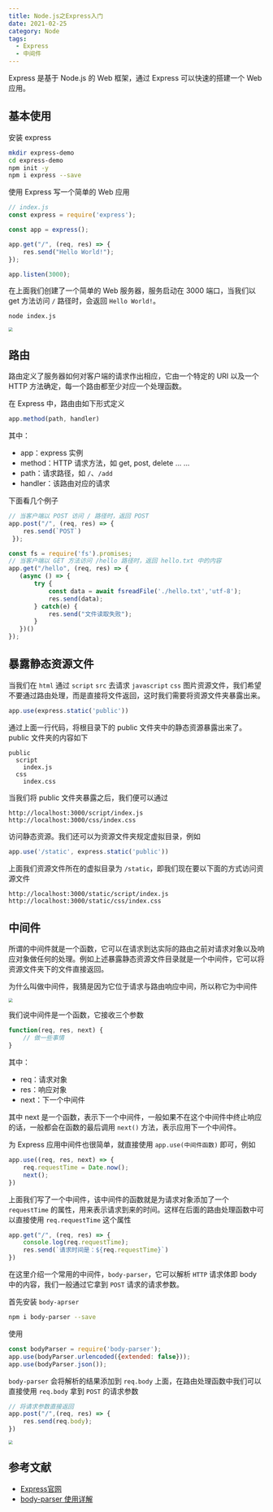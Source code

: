 ```yaml
---
title: Node.js之Express入门
date: 2021-02-25
category: Node
tags:
  - Express
  - 中间件
---
```


Express 是基于 Node.js 的 Web 框架，通过 Express 可以快速的搭建一个 Web 应用。

## 基本使用

安装 express

```bash
mkdir express-demo
cd express-demo
npm init -y
npm i express --save
```

使用 Express 写一个简单的 Web 应用

```javascript
// index.js
const express = require('express');

const app = express();

app.get("/", (req, res) => {
    res.send("Hello World!");
});

app.listen(3000);
```

在上面我们创建了一个简单的 Web 服务器，服务启动在 3000 端口，当我们以 get 方法访问 `/` 路径时，会返回 `Hello World!`。

```bash
node index.js
```

<img src="https://cdn.jsdelivr.net/gh/LastKnightCoder/ImgHosting/20210224210145.png" style="zoom:50%" />

## 路由

路由定义了服务器如何对客户端的请求作出相应，它由一个特定的 URI 以及一个 HTTP 方法确定，每一个路由都至少对应一个处理函数。

在 Express 中，路由由如下形式定义

```javascript
app.method(path, handler)
```

其中：

- app：express 实例
- method：HTTP 请求方法，如 get, post, delete ... ...
- path：请求路径，如 `/`、`/add`
- handler：该路由对应的请求

下面看几个例子

```javascript
// 当客户端以 POST 访问 / 路径时，返回 POST
app.post("/", (req, res) => {
    res.send(`POST`)
 });
```

```javascript
const fs = require('fs').promises;
// 当客户端以 GET 方法访问 /hello 路径时，返回 hello.txt 中的内容
app.get("/hello", (req, res) => {
   (async () => {
       try {
           const data = await fsreadFile('./hello.txt','utf-8');
           res.send(data);
       } catch(e) {
           res.send("文件读取失败");
       }
   })()
});
```

## 暴露静态资源文件

当我们在 `html` 通过 `script` `src` 去请求 `javascript` `css` 图片资源文件，我们希望不要通过路由处理，而是直接将文件返回，这时我们需要将资源文件夹暴露出来。

```javascript
app.use(express.static('public'))
```

通过上面一行代码，将根目录下的 public 文件夹中的静态资源暴露出来了。public 文件夹的内容如下

```
public
  script
    index.js
  css
    index.css
```

当我们将 public 文件夹暴露之后，我们便可以通过 

```
http://localhost:3000/script/index.js
http://localhost:3000/css/index.css
```

访问静态资源。我们还可以为资源文件夹规定虚拟目录，例如

```javascript
app.use('/static', express.static('public'))
```

上面我们资源文件所在的虚拟目录为 `/static`，即我们现在要以下面的方式访问资源文件

```
http://localhost:3000/static/script/index.js
http://localhost:3000/static/css/index.css
```

## 中间件

所谓的中间件就是一个函数，它可以在请求到达实际的路由之前对请求对象以及响应对象做任何的处理。例如上述暴露静态资源文件目录就是一个中间件，它可以将资源文件夹下的文件直接返回。

为什么叫做中间件，我猜是因为它位于请求与路由响应中间，所以称它为中间件

<img src="https://cdn.jsdelivr.net/gh/LastKnightCoder/ImgHosting/20210225185518.png" style="zoom:50%"/>


我们说中间件是一个函数，它接收三个参数

```javascript
function(req, res, next) {
    // 做一些事情
}
```

其中：

- req：请求对象
- res：响应对象
- next：下一个中间件

其中 next 是一个函数，表示下一个中间件，一般如果不在这个中间件中终止响应的话，一般都会在函数的最后调用 `next()` 方法，表示应用下一个中间件。

为 Express 应用中间件也很简单，就直接使用 `app.use(中间件函数)` 即可，例如

```javascript
app.use((req, res, next) => {
    req.requestTime = Date.now();
    next();
})
```

上面我们写了一个中间件，该中间件的函数就是为请求对象添加了一个 `requestTime` 的属性，用来表示请求到来的时间。这样在后面的路由处理函数中可以直接使用 `req.requestTime` 这个属性

```javascript
app.get("/", (req, res) => {
    console.log(req.requestTime);
    res.send(`请求时间是：${req.requestTime}`)
})
```

在这里介绍一个常用的中间件，`body-parser`，它可以解析 `HTTP` 请求体即 body 中的内容，我们一般通过它拿到 `POST` 请求的请求参数。

首先安装 `body-aprser`

```bash
npm i body-parser --save
```

使用

```javascript
const bodyParser = require('body-parser');
app.use(bodyParser.urlencoded({extended: false}));
app.use(bodyParser.json());
```

`body-parser` 会将解析的结果添加到 `req.body` 上面，在路由处理函数中我们可以直接使用 `req.body` 拿到 `POST` 的请求参数

```javascript
// 将请求参数直接返回
app.post("/",(req, res) => {
    res.send(req.body);
})
```

<img src="https://cdn.jsdelivr.net/gh/LastKnightCoder/ImgHosting/20210225193433.png" style="zoom: 50%"/>

## 参考文献

- [Express官网](https://expressjs.com/zh-cn/)
- [body-parser 使用详解](https://www.jianshu.com/p/4ebcc5acff45)

<Disqus />
